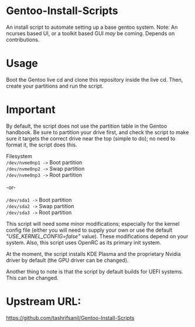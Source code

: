 # Gentoo-Install-Scripts
An install script to automate setting up a base gentoo system. Note: An ncurses based UI, or a toolkit based GUI <em>may</em> be coming. Depends on contributions.

# Usage
Boot the Gentoo live cd and clone this repository inside the live cd. Then, create your partitions and run the script.

# Important 
By default, the script does not use the partition table in the Gentoo handbook.
Be sure to partition your drive first, and check the script to make sure it targets the correct drive near the top (simple to do); no need to format it, the script does this.

Filesystem<br />
`/dev/nvme0np1 ->` Boot partition<br />
`/dev/nvme0np2 ->` Swap partition<br />
`/dev/nvme0np3 ->` Root partition<br /><br />
-or-<br /><br />
`/dev/sda1 ->` Boot partition<br />
`/dev/sda2 ->` Swap partition<br />
`/dev/sda3 ->` Root partition<br />
 
This script will need some minor modifications; especially for the kernel config file (either you will need to supply your own or use the default <em>"USE_KERNEL_CONFIG=false"</em> value). These modifications depend on your system. Also, this script uses OpenRC as its primary init system.

At the moment, the script installs KDE Plasma and the proprietary Nvidia driver by default (the GPU driver can be changed).

Another thing to note is that the script by default builds for UEFI systems. This can be changed.

# Upstream URL:
https://github.com/tashrifsanil/Gentoo-Install-Scripts
